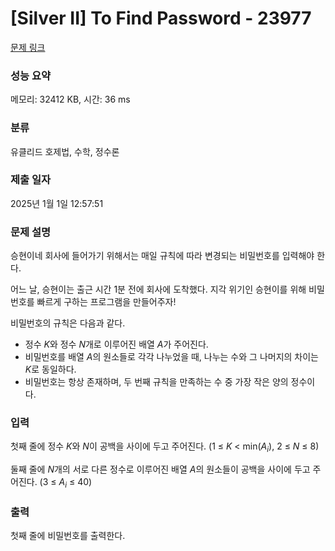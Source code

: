 # [Silver II] To Find Password - 23977 

[문제 링크](https://www.acmicpc.net/problem/23977) 

### 성능 요약

메모리: 32412 KB, 시간: 36 ms

### 분류

유클리드 호제법, 수학, 정수론

### 제출 일자

2025년 1월 1일 12:57:51

### 문제 설명

<p>승현이네 회사에 들어가기 위해서는 매일 규칙에 따라 변경되는 비밀번호를 입력해야 한다.</p>

<p>어느 날, 승현이는 출근 시간 1분 전에 회사에 도착했다. 지각 위기인 승현이를 위해 비밀번호를 빠르게 구하는 프로그램을 만들어주자!</p>

<p>비밀번호의 규칙은 다음과 같다.</p>

<ul>
	<li>정수 <em>K</em>와 정수 <em>N</em>개로 이루어진 배열 <em>A</em>가 주어진다.</li>
	<li>비밀번호를 배열 <em>A</em>의 원소들로 각각 나누었을 때, 나누는 수와 그 나머지의 차이는 <em>K</em>로 동일하다.</li>
	<li>비밀번호는 항상 존재하며, 두 번째 규칙을 만족하는 수 중 가장 작은 양의 정수이다.</li>
</ul>

### 입력 

 <p>첫째 줄에 정수 <em>K</em>와 <em>N</em>이 공백을 사이에 두고 주어진다. (1 ≤ <em>K</em> < min(<em>A<sub>i</sub></em>), 2 ≤ <em>N</em> ≤ 8)</p>

<p>둘째 줄에 <em>N</em>개의 서로 다른 정수로 이루어진 배열 <em>A</em>의 원소들이 공백을 사이에 두고 주어진다. (3 ≤ <em>A<sub>i</sub></em> ≤ 40)</p>

### 출력 

 <p>첫째 줄에 비밀번호를 출력한다.</p>

